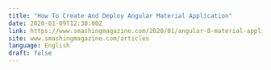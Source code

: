 ```yaml
---
title: "How To Create And Deploy Angular Material Application"
date: 2020-01-09T12:30:00Z
link: https://www.smashingmagazine.com/2020/01/angular-8-material-application-netlify/?utm_medium=RSS&utm_source=news.12bit.vn
site: www.smashingmagazine.com/articles
language: English
draft: false
---
```

